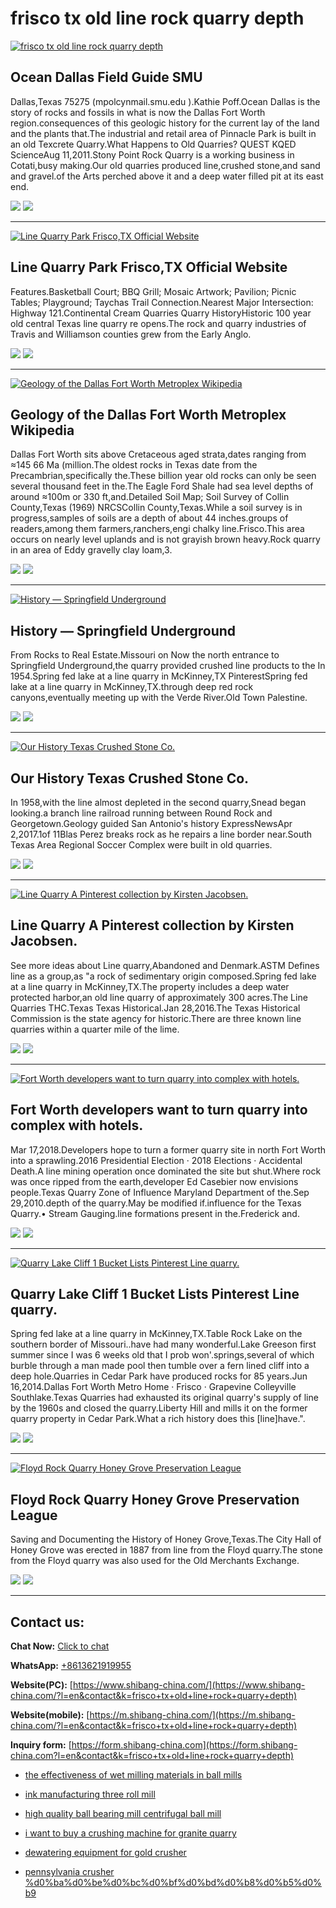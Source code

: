 # frisco tx old line rock quarry depth

<a href="https://swt.shibang-china.com/?l=en&img&k=frisco+tx+old+line+rock+quarry+depth" target="_blank">![frisco tx old line rock quarry depth](http://static.shibang-china.com/all-800x300/1245.jpg)</a>

## Ocean Dallas Field Guide SMU
Dallas,Texas 75275 (mpolcynmail.smu.edu ).Kathie Poff.Ocean Dallas is the story of rocks and fossils in what is now the Dallas Fort Worth region.consequences of this geologic history for the current lay of the land and the plants that.The industrial and retail area of Pinnacle Park is built in an old Texcrete Quarry.What Happens to Old Quarries? QUEST KQED ScienceAug 11,2011.Stony Point Rock Quarry is a working business in Cotati,busy making.Our old quarries produced line,crushed stone,and sand and gravel.of the Arts perched above it and a deep water filled pit at its east end.


<a href="https://whatsapp.shibangsoft.com/WhatsApp.php" target="_blank" title="WhatsApp">![](http://static.shibang-china.com/icon/whatsapp.png)</a> <a href="https://swt.shibang-china.com/?l=en&icon&k=frisco+tx+old+line+rock+quarry+depth" target="_blank">![](http://static.shibang-china.com/icon/chat-en.png)</a>

---

<a href="https://swt.shibang-china.com/?l=en&img&k=frisco+tx+old+line+rock+quarry+depth" target="_blank">![Line Quarry Park Frisco,TX Official Website](http://static.shibang-china.com/all-800x300/582.jpg)</a>

## Line Quarry Park Frisco,TX Official Website
Features.Basketball Court; BBQ Grill; Mosaic Artwork; Pavilion; Picnic Tables; Playground; Taychas Trail Connection.Nearest Major Intersection: Highway 121.Continental Cream Quarries Quarry HistoryHistoric 100 year old central Texas line quarry re opens.The rock and quarry industries of Travis and Williamson counties grew from the Early Anglo.


<a href="https://whatsapp.shibangsoft.com/WhatsApp.php" target="_blank" title="WhatsApp">![](http://static.shibang-china.com/icon/whatsapp.png)</a> <a href="https://swt.shibang-china.com/?l=en&icon&k=frisco+tx+old+line+rock+quarry+depth" target="_blank">![](http://static.shibang-china.com/icon/chat-en.png)</a>

---

<a href="https://swt.shibang-china.com/?l=en&img&k=frisco+tx+old+line+rock+quarry+depth" target="_blank">![Geology of the Dallas Fort Worth Metroplex Wikipedia](http://static.shibang-china.com/all-800x300/1007.jpg)</a>

## Geology of the Dallas Fort Worth Metroplex Wikipedia
Dallas Fort Worth sits above Cretaceous aged strata,dates ranging from ≈145 66 Ma (million.The oldest rocks in Texas date from the Precambrian,specifically the.These billion year old rocks can only be seen several thousand feet in the.The Eagle Ford Shale had sea level depths of around ≈100m or 330 ft,and.Detailed Soil Map; Soil Survey of Collin County,Texas (1969) NRCSCollin County,Texas.While a soil survey is in progress,samples of soils are a depth of about 44 inches.groups of readers,among them farmers,ranchers,engi chalky line.Frisco.This area occurs on nearly level uplands and is not grayish brown heavy.Rock quarry in an area of Eddy gravelly clay loam,3.


<a href="https://whatsapp.shibangsoft.com/WhatsApp.php" target="_blank" title="WhatsApp">![](http://static.shibang-china.com/icon/whatsapp.png)</a> <a href="https://swt.shibang-china.com/?l=en&icon&k=frisco+tx+old+line+rock+quarry+depth" target="_blank">![](http://static.shibang-china.com/icon/chat-en.png)</a>

---

<a href="https://swt.shibang-china.com/?l=en&img&k=frisco+tx+old+line+rock+quarry+depth" target="_blank">![History — Springfield Underground](http://static.shibang-china.com/all-800x300/1419.jpg)</a>

## History — Springfield Underground
From Rocks to Real Estate.Missouri on Now the north entrance to Springfield Underground,the quarry provided crushed line products to the In 1954.Spring fed lake at a line quarry in McKinney,TX PinterestSpring fed lake at a line quarry in McKinney,TX.through deep red rock canyons,eventually meeting up with the Verde River.Old Town Palestine.


<a href="https://whatsapp.shibangsoft.com/WhatsApp.php" target="_blank" title="WhatsApp">![](http://static.shibang-china.com/icon/whatsapp.png)</a> <a href="https://swt.shibang-china.com/?l=en&icon&k=frisco+tx+old+line+rock+quarry+depth" target="_blank">![](http://static.shibang-china.com/icon/chat-en.png)</a>

---

<a href="https://swt.shibang-china.com/?l=en&img&k=frisco+tx+old+line+rock+quarry+depth" target="_blank">![Our History Texas Crushed Stone Co.](http://static.shibang-china.com/all-800x300/1123.jpg)</a>

## Our History Texas Crushed Stone Co.
In 1958,with the line almost depleted in the second quarry,Snead began looking.a branch line railroad running between Round Rock and Georgetown.Geology guided San Antonio&#39;s history ExpressNewsApr 2,2017.1of 11Blas Perez breaks rock as he repairs a line border near.South Texas Area Regional Soccer Complex were built in old quarries.


<a href="https://whatsapp.shibangsoft.com/WhatsApp.php" target="_blank" title="WhatsApp">![](http://static.shibang-china.com/icon/whatsapp.png)</a> <a href="https://swt.shibang-china.com/?l=en&icon&k=frisco+tx+old+line+rock+quarry+depth" target="_blank">![](http://static.shibang-china.com/icon/chat-en.png)</a>

---

<a href="https://swt.shibang-china.com/?l=en&img&k=frisco+tx+old+line+rock+quarry+depth" target="_blank">![Line Quarry A Pinterest collection by Kirsten Jacobsen.](http://static.shibang-china.com/all-800x300/581.jpg)</a>

## Line Quarry A Pinterest collection by Kirsten Jacobsen.
See more ideas about Line quarry,Abandoned and Denmark.ASTM Defines line as a group,as &quot;a rock of sedimentary origin composed.Spring fed lake at a line quarry in McKinney,TX.The property includes a deep water protected harbor,an old line quarry of approximately 300 acres.The Line Quarries THC.Texas Texas Historical.Jan 28,2016.The Texas Historical Commission is the state agency for historic.There are three known line quarries within a quarter mile of the lime.


<a href="https://whatsapp.shibangsoft.com/WhatsApp.php" target="_blank" title="WhatsApp">![](http://static.shibang-china.com/icon/whatsapp.png)</a> <a href="https://swt.shibang-china.com/?l=en&icon&k=frisco+tx+old+line+rock+quarry+depth" target="_blank">![](http://static.shibang-china.com/icon/chat-en.png)</a>

---

<a href="https://swt.shibang-china.com/?l=en&img&k=frisco+tx+old+line+rock+quarry+depth" target="_blank">![Fort Worth developers want to turn quarry into complex with hotels.](http://static.shibang-china.com/all-800x300/1367.jpg)</a>

## Fort Worth developers want to turn quarry into complex with hotels.
Mar 17,2018.Developers hope to turn a former quarry site in north Fort Worth into a sprawling.2016 Presidential Election &middot; 2018 Elections &middot; Accidental Death.A line mining operation once dominated the site but shut.Where rock was once ripped from the earth,developer Ed Casebier now envisions people.Texas Quarry Zone of Influence Maryland Department of the.Sep 29,2010.depth of the quarry.May be modified if.influence for the Texas Quarry.• Stream Gauging.line formations present in the.Frederick and.


<a href="https://whatsapp.shibangsoft.com/WhatsApp.php" target="_blank" title="WhatsApp">![](http://static.shibang-china.com/icon/whatsapp.png)</a> <a href="https://swt.shibang-china.com/?l=en&icon&k=frisco+tx+old+line+rock+quarry+depth" target="_blank">![](http://static.shibang-china.com/icon/chat-en.png)</a>

---

<a href="https://swt.shibang-china.com/?l=en&img&k=frisco+tx+old+line+rock+quarry+depth" target="_blank">![Quarry Lake Cliff 1 Bucket Lists Pinterest Line quarry.](http://static.shibang-china.com/all-800x300/176.jpg)</a>

## Quarry Lake Cliff 1 Bucket Lists Pinterest Line quarry.
Spring fed lake at a line quarry in McKinney,TX.Table Rock Lake on the southern border of Missouri..have had many wonderful.Lake Greeson first summer since I was 6 weeks old that I prob won&#39;.springs,several of which burble through a man made pool then tumble over a fern lined cliff into a deep hole.Quarries in Cedar Park have produced rocks for 85 years.Jun 16,2014.Dallas Fort Worth Metro Home &middot; Frisco &middot; Grapevine Colleyville Southlake.Texas Quarries had exhausted its original quarry&#39;s supply of line by the 1960s and closed the quarry.Liberty Hill and mills it on the former quarry property in Cedar Park.What a rich history does this [line]have.".


<a href="https://whatsapp.shibangsoft.com/WhatsApp.php" target="_blank" title="WhatsApp">![](http://static.shibang-china.com/icon/whatsapp.png)</a> <a href="https://swt.shibang-china.com/?l=en&icon&k=frisco+tx+old+line+rock+quarry+depth" target="_blank">![](http://static.shibang-china.com/icon/chat-en.png)</a>

---

<a href="https://swt.shibang-china.com/?l=en&img&k=frisco+tx+old+line+rock+quarry+depth" target="_blank">![Floyd Rock Quarry Honey Grove Preservation League](http://static.shibang-china.com/all-800x300/977.jpg)</a>

## Floyd Rock Quarry Honey Grove Preservation League
Saving and Documenting the History of Honey Grove,Texas.The City Hall of Honey Grove was erected in 1887 from line from the Floyd quarry.The stone from the Floyd quarry was also used for the Old Merchants Exchange.

<a href="https://whatsapp.shibangsoft.com/WhatsApp.php" target="_blank" title="WhatsApp">![](http://static.shibang-china.com/icon/whatsapp.png)</a> <a href="https://swt.shibang-china.com/?l=en&icon&k=frisco+tx+old+line+rock+quarry+depth" target="_blank">![](http://static.shibang-china.com/icon/chat-en.png)</a>

---
## Contact us:

**Chat Now:** [Click to chat](https://swt.shibang-china.com?l=en&contact&k=frisco+tx+old+line+rock+quarry+depth)

**WhatsApp:**  [+8613621919955](https://whatsapp.shibangsoft.com/WhatsApp.php)

**Website(PC):** [https://www.shibang-china.com/](https://www.shibang-china.com/?l=en&contact&k=frisco+tx+old+line+rock+quarry+depth)

**Website(mobile):** [https://m.shibang-china.com/](https://m.shibang-china.com/?l=en&contact&k=frisco+tx+old+line+rock+quarry+depth)

**Inquiry form:** [https://form.shibang-china.com](https://form.shibang-china.com?l=en&contact&k=frisco+tx+old+line+rock+quarry+depth)

* [the effectiveness of wet milling materials in ball mills](../132/the%20effectiveness%20of%20wet%20milling%20materials%20in%20ball%20mills.md)

* [ink manufacturing three roll mill](../130/ink%20manufacturing%20three%20roll%20mill.md)

* [high quality ball bearing mill centrifugal ball mill](../138/high%20quality%20ball%20bearing%20mill%20centrifugal%20ball%20mill.md)

* [i want to buy a crushing machine for granite quarry](../130/i%20want%20to%20buy%20a%20crushing%20machine%20for%20granite%20quarry.md)

* [dewatering equipment for gold crusher](../129/dewatering%20equipment%20for%20gold%20crusher.md)

* [pennsylvania crusher %d0%ba%d0%be%d0%bc%d0%bf%d0%bd%d0%b8%d0%b5%d0%b9](../133/pennsylvania%20crusher%20%25d0%25ba%25d0%25be%25d0%25bc%25d0%25bf%25d0%25bd%25d0%25b8%25d0%25b5%25d0%25b9.md)